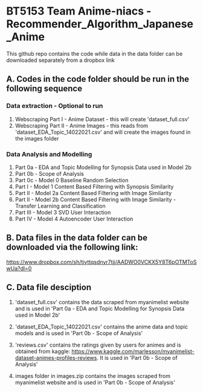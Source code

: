 # BT5153 Team Anime-niacs - Recommender_Algorithm_Japanese_Anime

This github repo contains the code while data in the data folder can be downloaded separately from a dropbox link

## A. Codes in the code folder should be run in the following sequence
### Data extraction - Optional to run
1. Webscraping Part I - Anime Dataset - this will create 'dataset_full.csv'
2. Webscraping Part II - Anime Images - this reads from 'dataset_EDA_Topic_14022021.csv' and will create the images found in the images folder

### Data Analysis and Modelling
1. Part 0a - EDA and Topic Modelling for Synopsis Data used in Model 2b
2. Part 0b - Scope of Analysis
3. Part 0c - Model 0 Baseline Random Selection
4. Part I - Model 1 Content Based Filtering with Synopsis Similarity
5. Part II - Model 2a Content Based Filtering with Image Similarity
6. Part II - Model 2b Content Based Filtering with Image Similarity - Transfer Learning and Classification
7. Part III - Model 3 SVD User Interaction
8. Part IV - Model 4 Autoencoder User Interaction

## B. Data files in the data folder can be downloaded via the following link: 
https://www.dropbox.com/sh/tiyttqsdnyr7tjj/AADWO0VCKX5Y8T6pOTMToSwUa?dl=0

## C. Data file desciption
1. 'dataset_full.csv' contains the data scraped from myanimelist website and is used in 'Part 0a - EDA and Topic Modelling for Synopsis Data used in Model 2b'
 
2. 'dataset_EDA_Topic_14022021.csv' contains the anime data and topic models and is used in 'Part 0b - Scope of Analysis'

3. 'reviews.csv' contains the ratings given by users for animes and is obtained from kaggle: https://www.kaggle.com/marlesson/myanimelist-dataset-animes-profiles-reviews. It is used in 'Part 0b - Scope of Analysis'
 
4. images folder in images.zip contains the images scraped from myanimelist website and is used in 'Part 0b - Scope of Analysis'


